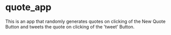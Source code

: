# quote_app

This is an app that randomly generates quotes on clicking 
of the New Quote Button and tweets the quote on clicking of the 'tweet'
Button. 
